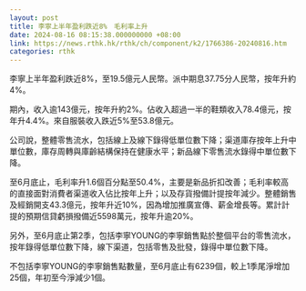 ```yaml
---
layout: post
title: 李寧上半年盈利跌近8%　毛利率上升
date: 2024-08-16 08:15:38.000000000 +08:00
link: https://news.rthk.hk/rthk/ch/component/k2/1766386-20240816.htm
categories: rthk
---
```


李寧上半年盈利跌近8%，至19.5億元人民幣。派中期息37.75分人民幣，按年升約4%。

期內，收入逾143億元，按年升約2%。佔收入超過一半的鞋類收入78.4億元，按年升4.4%。來自服裝收入跌近5%至53.8億元。

公司說，整體零售流水，包括線上及線下錄得低單位數下降；渠道庫存按年上升中單位數，庫存周轉與庫齡結構保持在健康水平；新品線下零售流水錄得中單位數下降。

至6月底止，毛利率升1.6個百分點至50.4%，主要是新品折扣改善；毛利率較高的直接面對消費者渠道收入佔比按年上升；以及存貨撥備計提按年減少。整體銷售及經銷開支43.3億元，按年升近10%，因為增加推廣宣傳、薪金增長等。累計計提的預期信貸虧損撥備近5598萬元，按年升逾20%。

另外，至6月底止第2季，包括李寧YOUNG的李寧銷售點於整個平台的零售流水，按年錄得低單位數下降，線下渠道，包括零售及批發，錄得中單位數下降。

不包括李寧YOUNG的李寧銷售點數量，至6月底止有6239個，較上1季尾淨增加25個，年初至今淨減少1個。
